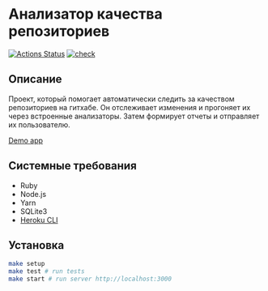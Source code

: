 # Анализатор качества репозиториев

[![Actions Status](https://github.com/DimaKabanov/rails-project-lvl4/workflows/hexlet-check/badge.svg)](https://github.com/DimaKabanov/rails-project-lvl4/actions)
[![check](https://github.com/DimaKabanov/rails-project-lvl4/actions/workflows/check.yml/badge.svg)](https://github.com/DimaKabanov/rails-project-lvl4/actions/workflows/check.yml)

## Описание

Проект, который помогает автоматически следить за качеством репозиториев на гитхабе. Он отслеживает изменения и прогоняет их через встроенные анализаторы. Затем формирует отчеты и отправляет их пользователю. 

[Demo app](https://repository-quality-analyzer.herokuapp.com/)

## Системные требования

* Ruby
* Node.js
* Yarn
* SQLite3
* [Heroku CLI](https://devcenter.heroku.com/articles/heroku-cli#download-and-install)

## Установка

```sh
make setup
make test # run tests
make start # run server http://localhost:3000
```